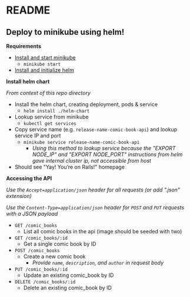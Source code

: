 # README

## Deploy to minikube using helm!

**Requirements**

- [Install and start minikube](https://kubernetes.io/docs/tasks/tools/install-minikube/)
  - `minikube start`
- [Install and initialize helm](https://helm.sh/docs/using_helm/)

**Install helm chart**

*From context of this repo directory*

- Install the helm chart, creating deployment, pods & service
  - `helm install ./helm-chart`
- Lookup service from minikube
  - `kubectl get services`
- Copy service name (e.g. `release-name-comic-book-api`) and lookup service IP and port
  - `minikube service release-name-comic-book-api`
    - *Using this method to lookup service because the "EXPORT NODE_IP" and "EXPORT NODE_PORT" instructions from helm gave internal cluster ip, not accessible from host*
- Should see "Yay! You’re on Rails!" homepage

**Accessing the API**

*Use the `Accept=application/json` header for all requests (or add ".json" extension)*

*Use the `Content-Type=application/json` header for `POST` and `PUT` requests with a JSON payload*

- `GET /comic_books`
  - List all comic books in the api (image should be seeded with two)
- `GET /comic_books/:id`
  - Get a single comic book by ID
- `POST /comic_books`
  - Create a new comic book
    - *Provide `name`, `description`, and `author` in request body*
- `PUT /comic_books/:id`
  - Update an existing comic_book by ID
- `DELETE /comic_books/:id`
  - Delete an existing comic_book by ID
